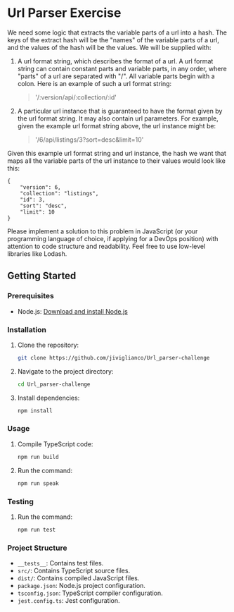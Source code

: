 # Url Parser Exercise
We need some logic that extracts the variable parts of a url into a hash. The keys of the extract hash will be the "names" of the variable parts of a url, and the values of the hash will be the values. We will be supplied with:
1. A url format string, which describes the format of a url. A url format string can contain constant parts and variable parts, in any order, where "parts" of a url are separated with "/". All variable parts begin with a colon. Here is an example of such a url format string:
    > '/:version/api/:collection/:id'
2. A particular url instance that is guaranteed to have the format given by the url format string. It may also contain url parameters. For example, given the example url format string above, the url instance might be:
    >'/6/api/listings/3?sort=desc&limit=10'

Given this example url format string and url instance, the hash we want that maps all the variable parts of the url instance to their values would look like this:

    {
        "version": 6,
        "collection": "listings",
        "id": 3,
        "sort": "desc",
        "limit": 10
    }
Please implement a solution to this problem in JavaScript (or your programming
language of choice, if applying for a DevOps position) with attention to code structure
and readability. Feel free to use low-level libraries like Lodash.

## Getting Started

### Prerequisites

- Node.js: [Download and install Node.js](https://nodejs.org/)

### Installation

1. Clone the repository:

   ```bash
   git clone https://github.com/jiviglianco/Url_parser-challenge
2. Navigate to the project directory:

    ```bash
    cd Url_parser-challenge
3. Install dependencies:

    ```bash
    npm install
### Usage
1. Compile TypeScript code:

    ```bash
    npm run build
2. Run the command:

    ```bash
    npm run speak
### Testing
1. Run the command:

    ```bash
    npm run test
### Project Structure
- `__tests__`: Contains test files.
- `src/`: Contains TypeScript source files.
- `dist/`: Contains compiled JavaScript files.
- `package.json`: Node.js project configuration.
- `tsconfig.json`: TypeScript compiler configuration.
- `jest.config.ts`: Jest configuration.